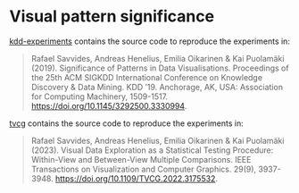 # Visual pattern significance

[kdd-experiments](kdd-experiments/) contains the source code to reproduce the experiments in:

> Rafael Savvides, Andreas Henelius, Emilia Oikarinen & Kai Puolamäki (2019). Significance of Patterns in Data Visualisations. Proceedings of the 25th ACM SIGKDD International Conference on Knowledge Discovery & Data Mining. KDD ’19. Anchorage, AK, USA: Association for Computing Machinery, 1509-1517. https://doi.org/10.1145/3292500.3330994. 

[tvcg](tvcg/) contains the source code to reproduce the experiments in:

> Rafael Savvides, Andreas Henelius, Emilia Oikarinen & Kai Puolamäki (2023). Visual Data Exploration as a Statistical Testing Procedure: Within-View and Between-View Multiple Comparisons. IEEE Transactions on Visualization and Computer Graphics. 29(9), 3937-3948. https://doi.org/10.1109/TVCG.2022.3175532.
